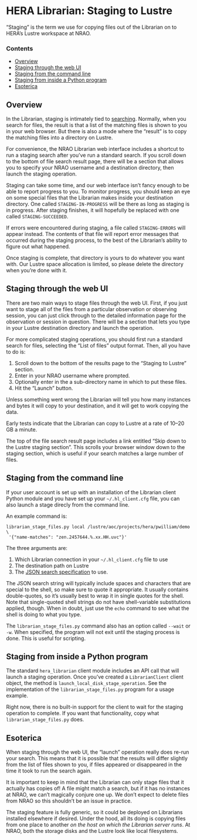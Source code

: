 # HERA Librarian: Staging to Lustre

“Staging” is the term we use for copying files out of the Librarian on to
HERA’s Lustre workspace at NRAO.

### Contents

- [Overview](#overview)
- [Staging through the web UI](#staging-through-the-web-ui)
- [Staging from the command line](#staging-from-the-command-line)
- [Staging from inside a Python program](#staging-from-inside-a-python-program)
- [Esoterica](#esoterica)


## Overview

In the Librarian, staging is intimately tied to [searching](Searching.md).
Normally, when you search for files, the result is that a list of the matching
files is shown to you in your web browser. But there is also a mode where the
“result” is to copy the matching files into a directory on Lustre.

For convenience, the NRAO Librarian web interface includes a shortcut to run a
staging search after you’ve run a standard search. If you scroll down to the
bottom of file search result page, there will be a section that allows you to
specify your NRAO username and a destination directory, then launch the
staging operation.

Staging can take some time, and our web interface isn’t fancy enough to be
able to report progress to you. To monitor progress, you should keep an eye on
some special files that the Librarian makes inside your destination directory.
One called `STAGING-IN-PROGRESS` will be there as long as staging is in
progress. After staging finishes, it will hopefully be replaced with one
called `STAGING-SUCCEEDED`.

If errors were encountered during staging, a file called `STAGING-ERRORS` will
appear instead. The contents of that file will report error messages that
occurred during the staging process, to the best of the Librarian’s ability to
figure out what happened.

Once staging is complete, that directory is yours to do whatever you want
with. Our Lustre space allocation is limited, so please delete the directory
when you’re done with it.


## Staging through the web UI

There are two main ways to stage files through the web UI. First, if you just
want to stage all of the files from a particular observation or observing
session, you can just click through to the detailed information page for the
observation or session in question. There will be a section that lets you type
in your Lustre destination directory and launch the operation.

For more complicated staging operations, you should first run a standard
search for files, selecting the “List of files” output format. Then, all you
have to do is:

1. Scroll down to the bottom of the results page to the “Staging to Lustre”
   section.
2. Enter in your NRAO username where prompted.
2. Optionally enter in the a sub-directory name in which to put these files.
3. Hit the “Launch” button.

Unless something went wrong the Librarian will tell you how many instances and
bytes it will copy to your destination, and it will get to work copying the
data.

Early tests indicate that the Librarian can copy to Lustre at a rate of 10–20
GB a minute.

The top of the file search result page includes a link entitled “Skip down to
the Lustre staging section”. This scrolls your browser window down to the
staging section, which is useful if your search matches a large number of
files.


## Staging from the command line

If your user account is set up with an installation of the Librarian client
Python module and you have set up your `~/.hl_client.cfg` file, you can also
launch a stage direcly from the command line.

An example command is:

```
librarian_stage_files.py local /lustre/aoc/projects/hera/pwilliam/demo \
 '{"name-matches": "zen.2457644.%.xx.HH.uvc"}'
```

The three arguments are:

1. Which Librarian connection in your `~/.hl_client.cfg` file to use
2. The destination path on Lustre
3. The [JSON search specification](Searching.md) to use.

The JSON search string will typically include spaces and characters that are
special to the shell, so make sure to quote it appropriate. It usually
contains double-quotes, so it’s usually best to wrap it in single quotes for
the shell. Note that single-quoted shell strings do not have shell-variable
substitutions applied, though. When in doubt, just use the `echo` command to
see what the shell is doing to what you type.

The `librarian_stage_files.py` command also has an option called `--wait` or
`-w`. When specified, the program will not exit until the staging process is
done. This is useful for scripting.


## Staging from inside a Python program

The standard `hera_librarian` client module includes an API call that will
launch a staging operation. Once you’ve created a `LibrarianClient` client
object, the method is `launch_local_disk_stage_operation`. See the
implementation of the `librarian_stage_files.py` program for a usage example.

Right now, there is no built-in support for the client to wait for the staging
operation to complete. If you want that functionality, copy what
`librarian_stage_files.py` does.


## Esoterica

When staging through the web UI, the “launch” operation really does re-run
your search. This means that it is possible that the results will differ
slightly from the list of files shown to you, if files appeared or disappeared
in the time it took to run the search again.

It is important to keep in mind that the Librarian can only stage files that
it actually has copies of! A file might match a search, but if it has no
instances at NRAO, we can’t magically conjure one up. We don’t expect to delete
files from NRAO so this shouldn’t be an issue in practice.

The staging feature is fully generic, so it could be deployed on Librarians
installed elsewhere if desired. Under the hood, all its doing is copying files
from one place to another *on the host on which the Librarian server runs*. At
NRAO, both the storage disks and the Lustre look like local filesystems.
